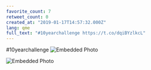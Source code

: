```yaml
---
favorite_count: 7
retweet_count: 0
created_at: "2019-01-17T14:57:32.000Z"
lang: qme
full_text: "#10yearchallenge https://t.co/dqiBYzlkcL"
---
```


#10yearchallenge
![Embedded Photo](https://twitter-media-coderbyheart.s3.eu-north-1.amazonaws.com/1085914018919768065-DxHw15VVAAEJRD3.jpg)

![Embedded Photo](https://twitter-media-coderbyheart.s3.eu-north-1.amazonaws.com/1085914018919768065-DxHw2esWwAABHog.jpg)
